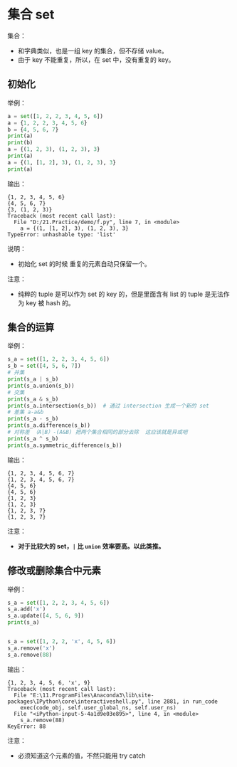 # 集合 set

集合：

- 和字典类似，也是一组 key 的集合，但不存储 value。
- 由于 key 不能重复，所以，在 set 中，没有重复的 key。


## 初始化

举例：

```py
a = set([1, 2, 2, 3, 4, 5, 6])
a = {1, 2, 2, 3, 4, 5, 6}
b = {4, 5, 6, 7}
print(a)
print(b)
a = {(1, 2, 3), (1, 2, 3), 3}
print(a)
a = {(1, [1, 2], 3), (1, 2, 3), 3}
print(a)
```

输出：


```
{1, 2, 3, 4, 5, 6}
{4, 5, 6, 7}
{3, (1, 2, 3)}
Traceback (most recent call last):
  File "D:/21.Practice/demo/f.py", line 7, in <module>
    a = {(1, [1, 2], 3), (1, 2, 3), 3}
TypeError: unhashable type: 'list'
```

说明：

- 初始化 set 的时候 重复的元素自动只保留一个。

注意：

- 纯粹的 tuple 是可以作为 set 的 key 的，但是里面含有 list 的 tuple 是无法作为 key 被 hash 的。

## 集合的运算

举例：

```py
s_a = set([1, 2, 2, 3, 4, 5, 6])  
s_b = set([4, 5, 6, 7])
# 并集
print(s_a | s_b)
print(s_a.union(s_b))
# 交集
print(s_a & s_b)
print(s_a.intersection(s_b))  # 通过 intersection 生成一个新的 set
# 差集 a-a&b
print(s_a - s_b)
print(s_a.difference(s_b))
# 对称差 （A|B）-(A&B) 把两个集合相同的部分去除  这应该就是异或吧
print(s_a ^ s_b)
print(s_a.symmetric_difference(s_b))
```

输出：

```
{1, 2, 3, 4, 5, 6, 7}
{1, 2, 3, 4, 5, 6, 7}
{4, 5, 6}
{4, 5, 6}
{1, 2, 3}
{1, 2, 3}
{1, 2, 3, 7}
{1, 2, 3, 7}
```

注意：

- **对于比较大的 set，`|` 比 `union` 效率要高。以此类推。**



## 修改或删除集合中元素

举例：

```py
s_a = set([1, 2, 2, 3, 4, 5, 6])
s_a.add('x')
s_a.update([4, 5, 6, 9])
print(s_a)


s_a = set([1, 2, 2, 'x', 4, 5, 6])
s_a.remove('x')
s_a.remove(88)
```

输出：

```
{1, 2, 3, 4, 5, 6, 'x', 9}
Traceback (most recent call last):
  File "E:\11.ProgramFiles\Anaconda3\lib\site-packages\IPython\core\interactiveshell.py", line 2881, in run_code
    exec(code_obj, self.user_global_ns, self.user_ns)
  File "<iPython-input-5-4a1d9e03e895>", line 4, in <module>
    s_a.remove(88)
KeyError: 88
```

注意：

- 必须知道这个元素的值，不然只能用 try catch
